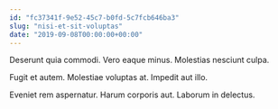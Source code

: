```yaml
---
id: "fc37341f-9e52-45c7-b0fd-5c7fcb646ba3"
slug: "nisi-et-sit-voluptas"
date: "2019-09-08T00:00:00+00:00"
---
```


Deserunt quia commodi. Vero eaque minus. Molestias nesciunt culpa.

Fugit et autem. Molestiae voluptas at. Impedit aut illo.

Eveniet rem aspernatur. Harum corporis aut. Laborum in delectus.
